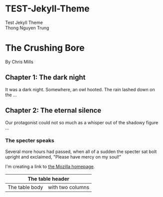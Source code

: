 # TEST-Jekyll-Theme
Test Jekyll Theme <br>
Thong Nguyen Trung
<h1>The Crushing Bore</h1>

<p>By Chris Mills</p>

<h2>Chapter 1: The dark night</h2>

<p>It was a dark night. Somewhere, an owl hooted. The rain lashed down on the ...</p>

<h2>Chapter 2: The eternal silence</h2>

<p>Our protagonist could not so much as a whisper out of the shadowy figure ...</p>

<h3>The specter speaks</h3>

<p>Several more hours had passed, when all of a sudden the specter sat bolt upright and exclaimed, "Please have mercy on my soul!"</p>

<p>I'm creating a link to
<a href="https://www.mozilla.org/en-US/">the Mozilla homepage</a>.
</p>

<table>
    <thead>
        <tr>
            <th colspan="2">The table header</th>
        </tr>
    </thead>
    <tbody>
        <tr>
            <td>The table body</td>
            <td>with two columns</td>
        </tr>
    </tbody>
</table>
